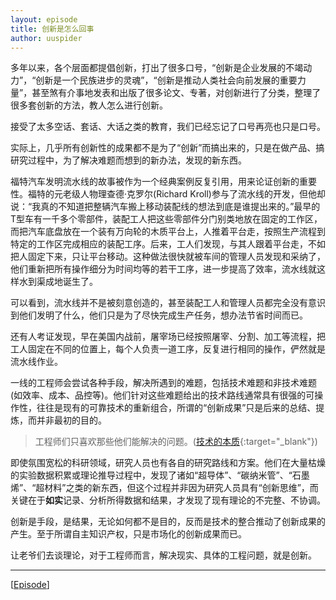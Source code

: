 ```yaml
---
layout: episode
title: 创新是怎么回事
author: uuspider
---
```


多年以来，各个层面都提倡创新，打出了很多口号，“创新是企业发展的不竭动力”，“创新是一个民族进步的灵魂”，“创新是推动人类社会向前发展的重要力量”，甚至煞有介事地发表和出版了很多论文、专著，对创新进行了分类，整理了很多套创新的方法，教人怎么进行创新。

接受了太多空话、套话、大话之类的教育，我们已经忘记了口号再亮也只是口号。

实际上，几乎所有创新性的成果都不是为了“创新”而搞出来的，只是在做产品、搞研究过程中，为了解决难题而想到的新办法，发现的新东西。

福特汽车发明流水线的故事被作为一个经典案例反复引用，用来论证创新的重要性。福特的元老级人物理查德·克罗尔(Richard Kroll)参与了流水线的开发，但他却说：“我真的不知道把整辆汽车搬上移动装配线的想法到底是谁提出来的。”最早的T型车有一千多个零部件，装配工人把这些零部件分门别类地放在固定的工作区，而把汽车底盘放在一个装有万向轮的木质平台上，人推着平台走，按照生产流程到特定的工作区完成相应的装配工序。后来，工人们发现，与其人跟着平台走，不如把人固定下来，只让平台移动。这种做法很快就被车间的管理人员发现和采纳了，他们重新把所有操作细分为时间均等的若干工序，进一步提高了效率，流水线就这样水到渠成地诞生了。

可以看到，流水线并不是被刻意创造的，甚至装配工人和管理人员都完全没有意识到他们发明了什么，他们只是为了尽快完成生产任务，想办法节省时间而已。

还有人考证发现，早在美国内战前，屠宰场已经按照屠宰、分割、加工等流程，把工人固定在不同的位置上，每个人负责一道工序，反复进行相同的操作，俨然就是流水线作业。

一线的工程师会尝试各种手段，解决所遇到的难题，包括技术难题和非技术难题(如效率、成本、品控等)。他们针对这些难题给出的技术路线通常具有很强的可操作性，往往是现有的可靠技术的重新组合，所谓的“创新成果”只是后来的总结、提炼，而并非最初的目的。

>工程师们只喜欢那些他们能解决的问题。([技术的本质][ref01]{:target="_blank"})

即使氛围宽松的科研领域，研究人员也有各自的研究路线和方案。他们在大量枯燥的实验数据积累或理论推导过程中，发现了诸如“超导体”、“碳纳米管”、“石墨烯”、“超材料”之类的新东西，但这个过程并非因为研究人员具有“创新思维”，而关键在于**如实**记录、分析所得数据和结果，才发现了现有理论的不完整、不协调。

创新是手段，是结果，无论如何都不是目的，反而是技术的整合推动了创新成果的产生。至于所谓自主知识产权，只是市场化的创新成果而已。

让老爷们去谈理论，对于工程师而言，解决现实、具体的工程问题，就是创新。

***

[[Episode][episode]]

[episode]:http://about.uuspider.com/2019/06/02/episodeindex.html
[ref01]:https://book.douban.com/subject/25846075/
